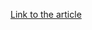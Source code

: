 [Link to the article](https://hurricanelabs.com/splunk-tutorials/splunking-with-sysmon-part-4-detecting-trickbot/)

